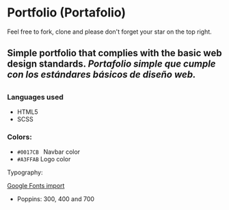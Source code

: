 # Portfolio (Portafolio)
Feel free to fork, clone and please don't forget your star on the top right.

 ## Simple portfolio that complies with the basic web design standards. _Portafolio simple que cumple con los estándares básicos de diseño web._
## 

### Languages used

- HTML5
- SCSS

### Colors:

- `#0017CB ` Navbar color
- `#A3FFAB` Logo color


Typography:

[Google Fonts import](https://fonts.google.com/specimen/Poppins?query=poppins)
- Poppins: 300, 400 and 700

